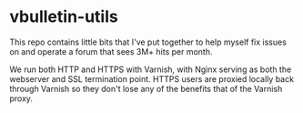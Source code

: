 vbulletin-utils
===============

This repo contains little bits that I've put together to help myself
fix issues on and operate a forum that sees 3M+ hits per month.

We run both HTTP and HTTPS with Varnish, with Nginx serving as both
the webserver and SSL termination point. HTTPS users are proxied locally
back through Varnish so they don't lose any of the benefits that of the
Varnish proxy.
